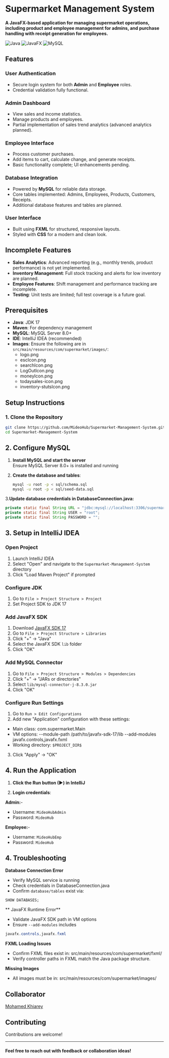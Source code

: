 # Supermarket Management System

**A JavaFX-based application for managing supermarket operations, including product and employee management for admins, and purchase handling with receipt generation for employees.**

![Java](https://img.shields.io/badge/Java-17-blue)
![JavaFX](https://img.shields.io/badge/JavaFX-17-orange)
![MySQL](https://img.shields.io/badge/MySQL-8.0+-blue)

## Features
###  User Authentication
- Secure login system for both **Admin** and **Employee** roles.
- Credential validation fully functional.

### Admin Dashboard
- View sales and income statistics.
- Manage products and employees.
- Partial implementation of sales trend analytics (advanced analytics planned).

### Employee Interface
- Process customer purchases.
- Add items to cart, calculate change, and generate receipts.
- Basic functionality complete; UI enhancements pending.

### Database Integration
- Powered by **MySQL** for reliable data storage.
- Core tables implemented: Admins, Employees, Products, Customers, Receipts.
- Additional database features and tables are planned.

### User Interface
- Built using **FXML** for structured, responsive layouts.
- Styled with **CSS** for a modern and clean look.

## Incomplete Features
- **Sales Analytics**: Advanced reporting (e.g., monthly trends, product performance) is not yet implemented.
- **Inventory Management**: Full stock tracking and alerts for low inventory are planned.
- **Employee Features**: Shift management and performance tracking are incomplete.
- **Testing**: Unit tests are limited; full test coverage is a future goal.


## Prerequisites
- **Java**: JDK 17
- **Maven**: For dependency management
- **MySQL**: MySQL Server 8.0+
- **IDE**: IntelliJ IDEA (recommended)
- **Images**: Ensure the following are in `src/main/resources/com/supermarket/images/`:
    - logo.png
    - escIcon.png
    - searchIcon.png
    - LogOutIcon.png
    - moneyIcon.png
    - todaysales-icon.png
    - inventory-stutsIcon.png

## Setup Instructions

### 1. Clone the Repository
```bash
git clone https://github.com/MideoHub/Supermarket-Management-System.git
cd Supermarket-Management-System
```
## 2. Configure MySQL

1. **Install MySQL and start the server**  
   Ensure MySQL Server 8.0+ is installed and running

2. **Create the database and tables**:
   ```bash
   mysql -u root -p < sql/schema.sql
   mysql -u root -p < sql/seed-data.sql
   ```

3.**Update database credentials in DatabaseConnection.java:**

```java
private static final String URL = "jdbc:mysql://localhost:3306/supermarket";
private static final String USER = "root"; 
private static final String PASSWORD = "";
```
## 3. Setup in IntelliJ IDEA

### Open Project
1. Launch IntelliJ IDEA
2. Select "Open" and navigate to the `Supermarket-Management-System` directory
3. Click "Load Maven Project" if prompted

### Configure JDK
1. Go to `File > Project Structure > Project`
2. Set Project SDK to JDK 17

### Add JavaFX SDK
1. Download [JavaFX SDK 17](https://gluonhq.com/products/javafx/)
2. Go to `File > Project Structure > Libraries`
3. Click "+" → "Java"
4. Select the JavaFX SDK `lib` folder
5. Click "OK"

### Add MySQL Connector
1. Go to `File > Project Structure > Modules > Dependencies`
2. Click "+" → "JARs or directories"
3. Select `lib/mysql-connector-j-8.3.0.jar`
4. Click "OK"

### Configure Run Settings
1. Go to `Run > Edit Configurations`
2. Add new "Application" configuration with these settings:
- Main class: com.supermarket.Main
- VM options: --module-path /path/to/javafx-sdk-17/lib --add-modules javafx.controls,javafx.fxml
- Working directory: `$PROJECT_DIR$`
3. Click "Apply" → "OK"

## 4. Run the Application

1. **Click the Run button (▶) in IntelliJ**

2. **Login credentials**:

**Admin:**-
- Username: `MideoHubAdmin`
- Password: `MideoHub`

**Employee:**-
- Username: `MideoHubEmp`
- Password: `MideoHub`


## 4. Troubleshooting
**Database Connection Error**
- Verify MySQL service is running
- Check credentials in DatabaseConnection.java
- Confirm `database/tables` exist via:
```sql
SHOW DATABASES;
```

** JavaFX Runtime Error**
- Validate JavaFX SDK path in VM options
-  Ensure `--add-modules` includes
```java
javafx.controls,javafx.fxml
```
**FXML Loading Issues**
- Confirm FXML files exist in:
  src/main/resources/com/supermarket/fxml/
-  Verify controller paths in FXML match the Java package structure.

**Missing Images**
- All images must be in:
  src/main/resources/com/supermarket/images/


## Collaborator

[Mohamed Khiarey](https://github.com/khairy-nio)


## Contributing

Contributions are welcome!

-------------
#### Feel free to reach out with feedback or collaboration ideas!
